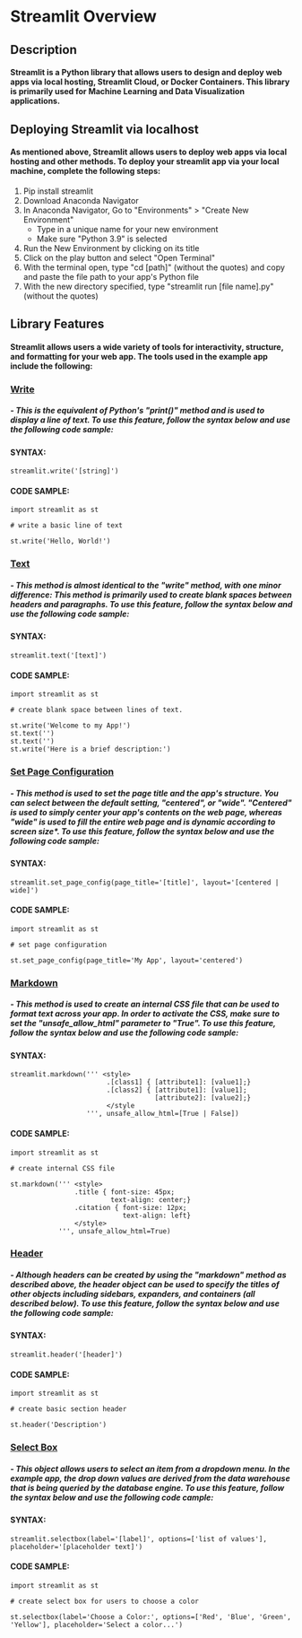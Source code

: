 # Streamlit Overview
## Description
#### Streamlit is a Python library that allows users to design and deploy web apps via local hosting, Streamlit Cloud, or Docker Containers. This library is primarily used for Machine Learning and Data Visualization applications.
## Deploying Streamlit via localhost
#### As mentioned above, Streamlit allows users to deploy web apps via local hosting and other methods. To deploy your streamlit app via your local machine, complete the following steps:
1. Pip install streamlit
2. Download Anaconda Navigator
3. In Anaconda Navigator, Go to "Environments" > "Create New Environment"
    - Type in a unique name for your new environment
    - Make sure "Python 3.9" is selected
4. Run the New Environment by clicking on its title
5. Click on the play button and select "Open Terminal"
6. With the terminal open, type "cd [path]" (without the quotes) and copy and paste the file path to your app's Python file
7. With the new directory specified, type "streamlit run [file name].py" (without the quotes)
## Library Features
#### Streamlit allows users a wide variety of tools for interactivity, structure, and formatting for your web app. The tools used in the example app include the following:
### <ins>Write</ins>
##### - This is the equivalent of Python's "print()" method and is used to display a line of text. To use this feature, follow the syntax below and use the following code sample:
#### SYNTAX:
    streamlit.write('[string]')
#### CODE SAMPLE:
    import streamlit as st
    
    # write a basic line of text
    
    st.write('Hello, World!')
### <ins>Text</ins>
##### - This method is almost identical to the "write" method, with one minor difference: This method is primarily used to create blank spaces between headers and paragraphs. To use this feature, follow the syntax below and use the following code sample:
#### SYNTAX:
    streamlit.text('[text]')
#### CODE SAMPLE:
    import streamlit as st
    
    # create blank space between lines of text.
    
    st.write('Welcome to my App!')
    st.text('')
    st.text('')
    st.write('Here is a brief description:')
### <ins>Set Page Configuration</ins>
##### - This method is used to set the page title and the app's structure. You can select between the default setting, "centered", or "wide". "Centered" is used to simply center your app's contents on the web page, whereas "wide" is used to fill the entire web page and is dynamic according to screen size*. To use this feature, follow the syntax below and use the following code sample:
#### SYNTAX:
    streamlit.set_page_config(page_title='[title]', layout='[centered | wide]')
#### CODE SAMPLE:
    import streamlit as st
    
    # set page configuration
    
    st.set_page_config(page_title='My App', layout='centered')
### <ins>Markdown</ins>
##### - This method is used to create an internal CSS file that can be used to format text across your app. In order to activate the CSS, make sure to set the "unsafe_allow_html" parameter to "True". To use this feature, follow the syntax below and use the following code sample:
#### SYNTAX:
    streamlit.markdown(''' <style>
                            .[class1] { [attribute1]: [value1];}
                            .[class2] { [attribute1]: [value1];
                                        [attribute2]: [value2];}
                            </style
                       ''', unsafe_allow_html=[True | False])
#### CODE SAMPLE:
    import streamlit as st
    
    # create internal CSS file
    
    st.markdown(''' <style>
                    .title { font-size: 45px;
                             text-align: center;}
                    .citation { font-size: 12px;
                                text-align: left}
                    </style>
                ''', unsafe_allow_html=True)
### <ins>Header</ins>
##### - Although headers can be created by using the "markdown" method as described above, the header object can be used to specify the titles of other objects including sidebars, expanders, and containers (all described below). To use this feature, follow the syntax below and use the following code sample:
#### SYNTAX:
    streamlit.header('[header]')
#### CODE SAMPLE:
    import streamlit as st
    
    # create basic section header
    
    st.header('Description')
### <ins>Select Box</ins>
##### - This object allows users to select an item from a dropdown menu. In the example app, the drop down values are derived from the data warehouse that is being queried by the database engine. To use this feature, follow the syntax below and use the following code cample:
#### SYNTAX:
    streamlit.selectbox(label='[label]', options=['list of values'], placeholder='[placeholder text]')
#### CODE SAMPLE:
    import streamlit as st
    
    # create select box for users to choose a color
    
    st.selectbox(label='Choose a Color:', options=['Red', 'Blue', 'Green', 'Yellow'], placeholder='Select a color...')
